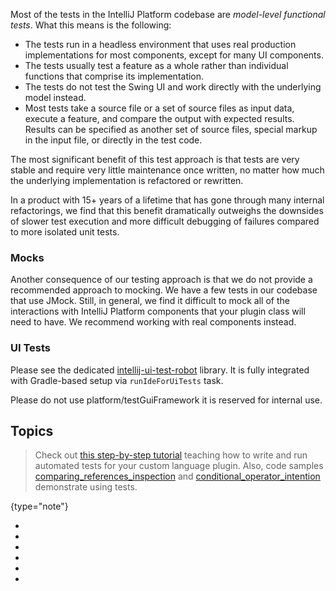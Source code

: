 [//]: # (title: Testing Plugins)

<!-- Copyright 2000-2022 JetBrains s.r.o. and other contributors. Use of this source code is governed by the Apache 2.0 license that can be found in the LICENSE file. -->

Most of the tests in the IntelliJ Platform codebase are *model-level functional tests*.
What this means is the following:

* The tests run in a headless environment that uses real production implementations for most components, except for many UI components.
* The tests usually test a feature as a whole rather than individual functions that comprise its implementation.
* The tests do not test the Swing UI and work directly with the underlying model instead.
* Most tests take a source file or a set of source files as input data, execute a feature, and compare the output with expected results.
  Results can be specified as another set of source files, special markup in the input file, or directly in the test code.

The most significant benefit of this test approach is that tests are very stable and require very little maintenance once written, no matter how much the underlying implementation is refactored or rewritten.

In a product with 15+ years of a lifetime that has gone through many internal refactorings, we find that this benefit dramatically outweighs the downsides of slower test execution and more difficult debugging of failures compared to more isolated unit tests.

### Mocks

Another consequence of our testing approach is that we do not provide a recommended approach to mocking.
We have a few tests in our codebase that use JMock.
Still, in general, we find it difficult to mock all of the interactions with IntelliJ Platform components that your plugin class will need to have.
We recommend working with real components instead.

### UI Tests

Please see the dedicated [intellij-ui-test-robot](https://github.com/JetBrains/intellij-ui-test-robot) library.
It is fully integrated with Gradle-based setup via `runIdeForUiTests` task.

Please do not use <path>platform/testGuiFramework</path> it is reserved for internal use.

## Topics

  > Check out [this step-by-step tutorial](writing_tests_for_plugins.md) teaching how to write and run automated tests for your custom language plugin.
  > Also, code samples
  > [comparing_references_inspection](https://github.com/JetBrains/intellij-sdk-docs/tree/main/code_samples/comparing_references_inspection)
  > and [conditional_operator_intention](https://github.com/JetBrains/intellij-sdk-docs/tree/main/code_samples/conditional_operator_intention) demonstrate using tests.
  >
 {type="note"}

* [](tests_and_fixtures.md)
* [](light_and_heavy_tests.md)
* [](test_project_and_testdata_directories.md)
* [](writing_tests.md)
* [](testing_highlighting.md)
* [](testing_faq.md)

